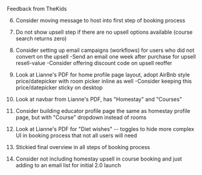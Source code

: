 Feedback from TheKids

6) Consider moving message to host into first step of booking process

7) Do not show upsell step if there are no upsell options available (course search returns zero)

9) Consider setting up email campaigns (workflows) for users who did not convert on the upsell
  -Send an email one week after purchase for upsell resell-value
  -Consider offering discount code on upsell reoffer

11) Look at Lianne's PDF for home profile page layout, adopt AirBnb style price/datepicker with room picker inline as well
  -Consider keeping this price/datepicker sticky on desktop

12) Look at navbar from Lianne's PDF, has "Homestay" and "Courses"

14) Consider building educator profile page the same as homestay profile page, but with "Course" dropdown instead of rooms

15) Look at Lianne's PDF for "Diet wishes" -- toggles to hide more complex UI in booking process that not all users will need

16) Stickied final overview in all steps of booking process

17) Consider not including homestay upsell in course booking and just adding to an email list for initial 2.0 launch
